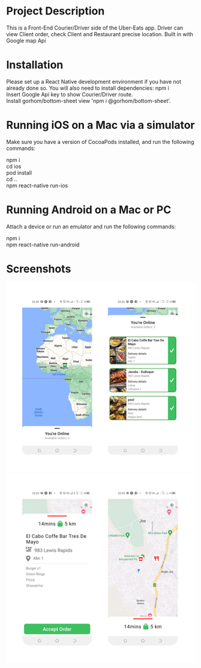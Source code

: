 # Project Description

This is a Front-End Courier/Driver side of the Uber-Eats app. Driver can view Client order, check Client and Restaurant precise location.
Built in with Google map Api 

# Installation

Please set up a React Native development environment if you have not already done so.
You will also need to install dependencies:
npm i\
Insert Google Api key to show Courier/Driver route.\
Install gorhom/bottom-sheet view 'npm i @gorhom/bottom-sheet'.


# Running iOS on a Mac via a simulator

Make sure you have a version of CocoaPods installed, and run the following commands:

npm i\
cd ios\
pod install\
cd ..\
npm react-native run-ios

# Running Android on a Mac or PC

Attach a device or run an emulator and run the following commands:

npm i\
npm react-native run-android

# Screenshots

![uber](assets/r1.jpg)
![uber](assets/r2.jpg)



